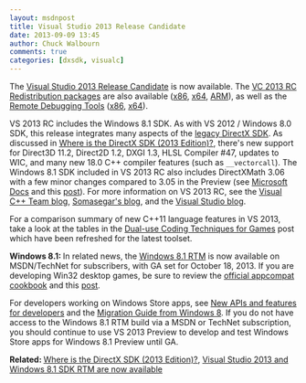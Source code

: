 ```yaml
---
layout: msdnpost
title: Visual Studio 2013 Release Candidate
date: 2013-09-09 13:45
author: Chuck Walbourn
comments: true
categories: [dxsdk, visualc]
---
```

The <a href="http://go.microsoft.com/fwlink/?LinkId=306566">Visual Studio 2013 Release Candidate</a> is now available. The <a href="http://www.microsoft.com/en-us/download/details.aspx?id=40007">VC 2013 RC Redistribution packages</a> are also available (<a href="http://go.microsoft.com/fwlink/?LinkId=313517">x86</a>, <a href="http://go.microsoft.com/fwlink/?LinkId=313518">x64</a>, <a href="http://go.microsoft.com/fwlink/?LinkId=313519">ARM</a>), as well as the <a href="http://www.microsoft.com/en-us/download/details.aspx?id=39985">Remote Debugging Tools</a> (<a href="http://go.microsoft.com/fwlink/?LinkId=313511">x86</a>, <a href="http://go.microsoft.com/fwlink/?LinkId=313512">x64</a>).
<!--more-->

VS 2013 RC includes the Windows 8.1 SDK. As with VS 2012 / Windows 8.0 SDK, this release integrates many aspects of the <a href="http://msdn.microsoft.com/en-us/library/windows/desktop/ee663275.aspx">legacy DirectX SDK</a>. As discussed in <a href="https://walbourn.github.io/where-is-the-directx-sdk-2013-edition/">Where is the DirectX SDK (2013 Edition)?</a>, there's new support for Direct3D 11.2, Direct2D 1.2, DXGI 1.3, HLSL Compiler #47, updates to WIC, and many new 18.0 C++ compiler features (such as ``__vectorcall``). The Windows 8.1 SDK included in VS 2013 RC also includes DirectXMath 3.06 with a few minor changes compared to 3.05 in the Preview (see <a href="https://docs.microsoft.com/en-us/windows/desktop/dxmath/pg-xnamath-whatsnew">Microsoft Docs</a> and this <a href="https://walbourn.github.io/known-issues-directxmath-3-03/">post</a>). For more information on VS 2013 RC, see the <a href="https://blogs.msdn.microsoft.com/vcblog/2013/09/09/visual-studio-2013-rc-now-available/">Visual C++ Team blog</a>, <a href="https://devblogs.microsoft.com/somasegar/announcing-the-visual-studio-2013-release-candidate/">Somasegar's blog</a>, and the <a href="https://devblogs.microsoft.com/visualstudio/visual-studio-2013-rc-available-now/">Visual Studio blog</a>.

For a comparison summary of new C++11 language features in VS 2013, take a look at the tables in the <a href="https://walbourn.github.io/dual-use-coding-techniques-for-games/">Dual-use Coding Techniques for Games</a> post which have been refreshed for the latest toolset.

<strong>Windows 8.1: </strong>In related news, the <a href="https://blogs.msdn.microsoft.com/stevengu/2013/09/08/download-windows-8-1-rtm-visual-studio-2013-rc-and-windows-server-2012-r2-rtm-today/">Windows 8.1 RTM</a> is now available on MSDN/TechNet for subscribers, with GA set for October 18, 2013. If you are developing Win32 desktop games, be sure to review the <a href="https://docs.microsoft.com/en-us/windows/desktop/w8cookbook/windows-8-and-windows-server-8-compatibility-cookbook-portal">official appcompat cookbook</a> and this <a href="https://walbourn.github.io/desktop-games-on-windows-8-x">post</a>.

For developers working on Windows Store apps, see <a href="http://go.microsoft.com/fwlink/p/?LinkID=298951">New APIs and features for developers</a> and the <a href="http://go.microsoft.com/fwlink/?LinkID=304117">Migration Guide from Windows 8</a>. If you do not have access to the Windows 8.1 RTM build via a MSDN or TechNet subscription, you should continue to use VS 2013 Preview to develop and test Windows Store apps for Windows 8.1 Preview until GA.

<strong>Related: </strong><a href="https://walbourn.github.io/where-is-the-directx-sdk-2013-edition/">Where is the DirectX SDK (2013 Edition)?</a>, <a href="https://walbourn.github.io/visual-studio-2013-and-windows-8-1-sdk-rtm-are-now-available/">Visual Studio 2013 and Windows 8.1 SDK RTM are now available</a>
